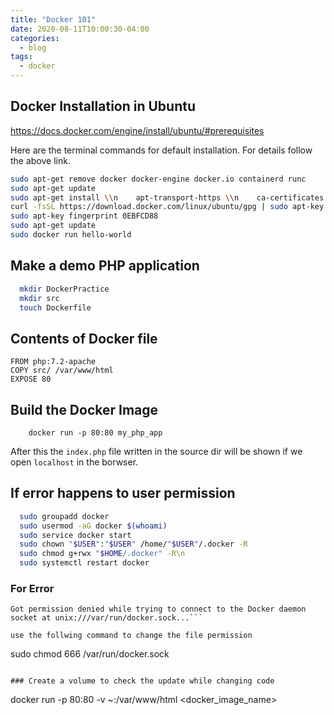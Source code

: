 ```yaml
---
title: "Docker 101"
date: 2020-08-11T10:00:30-04:00
categories:
  - blog
tags:
  - docker
---
```


 
## Docker Installation in Ubuntu

  https://docs.docker.com/engine/install/ubuntu/#prerequisites
  
  Here are the terminal commands for default installation. For details follow the above link.
  ``` bash
  sudo apt-get remove docker docker-engine docker.io containerd runc
  sudo apt-get update
  sudo apt-get install \\n    apt-transport-https \\n    ca-certificates \\n    curl \\n    gnupg-agent \\n    software-properties-common\n
  curl -fsSL https://download.docker.com/linux/ubuntu/gpg | sudo apt-key add -
  sudo apt-key fingerprint 0EBFCD88
  sudo apt-get update
  sudo docker run hello-world
  ```

## Make a demo PHP application

``` bash
  mkdir DockerPractice
  mkdir src 
  touch Dockerfile
````

## Contents of Docker file
```
FROM php:7.2-apache
COPY src/ /var/www/html
EXPOSE 80
```
  
## Build the Docker Image  
```
    docker run -p 80:80 my_php_app
```
After this the ```index.php``` file written in the source dir will be shown if we open ```localhost``` in the borwser.

## If error happens to user permission
``` bash
  sudo groupadd docker
  sudo usermod -aG docker $(whoami)
  sudo service docker start
  sudo chown "$USER":"$USER" /home/"$USER"/.docker -R
  sudo chmod g+rwx "$HOME/.docker" -R\n
  sudo systemctl restart docker
```
### For Error
```  ERRO[0000] failed to dial gRPC: cannot connect to the Docker daemon. Is 'docker daemon' running on this host?: dial unix /var/run/docker.sock: connect: permission denied 
Got permission denied while trying to connect to the Docker daemon socket at unix:///var/run/docker.sock...```

use the follwing command to change the file permission

```
  sudo chmod 666 /var/run/docker.sock
```

### Create a volume to check the update while changing code
```
  docker run -p 80:80 -v ~<source dir>:/var/www/html <docker_image_name>
```
